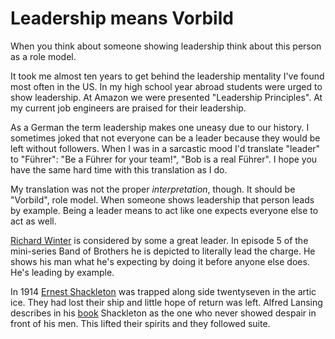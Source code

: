 # Leadership means Vorbild

When you think about someone showing leadership think about this person as a role model.

It took me almost ten years to get behind the leadership mentality I've found most often in the US. In my high school
year abroad students were urged to show leadership. At Amazon we were presented "Leadership Principles". At my current job
engineers are praised for their leadership.

As a German the term leadership makes one uneasy due to our history. I sometimes joked that not everyone can be a
leader because they would be left without followers. When I was in a sarcastic mood I'd translate "leader" to "Führer":
"Be a Führer for your team!", "Bob is a real Führer". I hope you have the same hard time with this translation as I do.

My translation was not the proper *interpretation*, though. It should be "Vorbild", role model. When someone shows
leadership that person leads by example. Being a leader means to act like one expects everyone else to act as well.

[Richard Winter](https://en.wikipedia.org/wiki/Richard_Winters) is considered by some a great leader. In episode 5 of
the mini-series Band of Brothers he is depicted to literally lead the charge. He shows his man what he's expecting by
doing it before anyone else does. He's leading by example.

In 1914 [Ernest Shackleton](https://en.wikipedia.org/wiki/Ernest_Shackleton) was trapped along side twentyseven in the
artic ice. They had lost their ship and little hope of return was left. Alfred Lansing describes in his
[book](https://en.wikipedia.org/wiki/Endurance:_Shackleton%27s_Incredible_Voyage) Shackleton as the one who never showed
despair in front of his men. This lifted their spirits and they followed suite.
